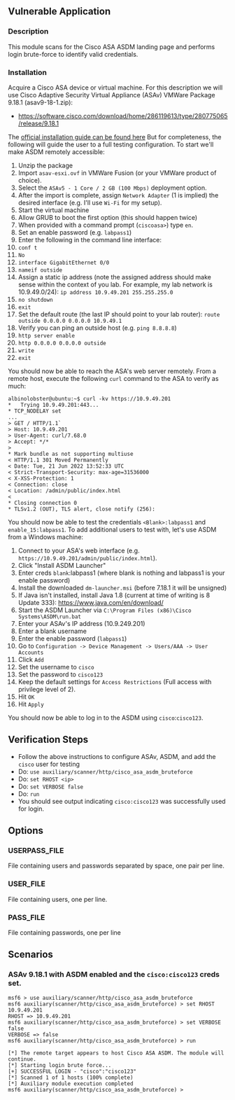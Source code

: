 ## Vulnerable Application

### Description

This module scans for the Cisco ASA ASDM landing page and performs login brute-force
to identify valid credentials.

### Installation

Acquire a Cisco ASA device or virtual machine. For this description we will use
Cisco Adaptive Security Virtual Appliance (ASAv) VMWare Package 9.18.1 (asav9-18-1.zip):

* https://software.cisco.com/download/home/286119613/type/280775065/release/9.18.1

The [official installation guide can be found here](https://www.cisco.com/c/en/us/td/docs/security/asa/asa98/asav/quick-start-book/asav-98-qsg/asav-vmware.html)
But for completeness, the following will guide the user to a full testing configuration.
To start we'll make ASDM remotely accessible:

1. Unzip the package
1. Import `asav-esxi.ovf` in VMWare Fusion (or your VMWare product of choice).
1. Select the `ASAv5 - 1 Core / 2 GB (100 Mbps)` deployment option.
1. After the import is complete, assign `Network Adapter` (1 is implied) the desired
interface (e.g. I'll use `Wi-Fi` for my setup).
1. Start the virtual machine
1. Allow GRUB to boot the first option (this should happen twice)
1. When provided with a command prompt (`ciscoasa>`) type `en`.
1. Set an enable password (e.g. `labpass1`)
1. Enter the following in the command line interface:
1. `conf t`
1. `No`
1. `interface GigabitEthernet 0/0`
1. `nameif outside`
1. Assign a static ip address (note the assigned address should make sense within the
context of you lab. For example, my lab network is 10.9.49.0/24): `ip address 10.9.49.201 255.255.255.0`
1. `no shutdown`
1. `exit`
1. Set the default route (the last IP should point to your lab router): `route outside 0.0.0.0 0.0.0.0 10.9.49.1`
1. Verify you can ping an outside host (e.g. `ping 8.8.8.8`)
1. `http server enable`
1. `http 0.0.0.0 0.0.0.0 outside`
1. `write`
1. `exit`

You should now be able to reach the ASA's web server remotely. From a remote host, execute the following `curl`
command to the ASA to verify as much:

```
albinolobster@ubuntu:~$ curl -kv https://10.9.49.201
*   Trying 10.9.49.201:443...
* TCP_NODELAY set
...
> GET / HTTP/1.1`
> Host: 10.9.49.201
> User-Agent: curl/7.68.0
> Accept: */*
> 
* Mark bundle as not supporting multiuse
< HTTP/1.1 301 Moved Permanently
< Date: Tue, 21 Jun 2022 13:52:33 UTC
< Strict-Transport-Security: max-age=31536000
< X-XSS-Protection: 1
< Connection: close
< Location: /admin/public/index.html
< 
* Closing connection 0
* TLSv1.2 (OUT), TLS alert, close notify (256):
```

You should now be able to test the credentials `<Blank>:labpass1` and `enable_15:labpass1`. To
add additional users to test with, let's use ASDM from a Windows machine:

1. Connect to your ASA's web interface (e.g. `https://10.9.49.201/admin/public/index.html`).
1. Click "Install ASDM Launcher"
1. Enter creds `blank`:labpass1 (where blank is nothing and labpass1 is your enable password)
1. Install the downloaded `dm-launcher.msi` (before 7.18.1 it will be unsigned)
1. If Java isn't installed, install Java 1.8 (current at time of writing is 8 Update 333): https://www.java.com/en/download/
1. Start the ASDM Launcher via `C:\Program Files (x86)\Cisco Systems\ASDM\run.bat`
1. Enter your ASAv's IP address (10.9.249.201)
1. Enter a blank username
1. Enter the enable password (`labpass1`)
1. Go to `Configuration -> Device Management -> Users/AAA -> User Accounts`
1. Click `Add`
1. Set the username to `cisco`
1. Set the password to `cisco123`
1. Keep the default settings for `Access Restrictions` (Full access with privilege level of 2).
1. Hit `OK`
1. Hit `Apply`

You should now be able to log in to the ASDM using `cisco`:`cisco123`.

## Verification Steps

* Follow the above instructions to configure ASAv, ASDM, and add the `cisco` user for testing
* Do: `use auxiliary/scanner/http/cisco_asa_asdm_bruteforce`
* Do: `set RHOST <ip>`
* Do: `set VERBOSE false`
* Do: `run`
* You should see output indicating `cisco:cisco123` was successfully used for login.

## Options

### USERPASS_FILE

File containing users and passwords separated by space, one pair per line.

### USER_FILE

File containing users, one per line.

### PASS_FILE

File containing passwords, one per line

## Scenarios

### ASAv 9.18.1 with ASDM enabled and the `cisco:cisco123` creds set.

```
msf6 > use auxiliary/scanner/http/cisco_asa_asdm_bruteforce
msf6 auxiliary(scanner/http/cisco_asa_asdm_bruteforce) > set RHOST 10.9.49.201
RHOST => 10.9.49.201
msf6 auxiliary(scanner/http/cisco_asa_asdm_bruteforce) > set VERBOSE false
VERBOSE => false
msf6 auxiliary(scanner/http/cisco_asa_asdm_bruteforce) > run

[*] The remote target appears to host Cisco ASA ASDM. The module will continue.
[*] Starting login brute force...
[+] SUCCESSFUL LOGIN - "cisco":"cisco123"
[*] Scanned 1 of 1 hosts (100% complete)
[*] Auxiliary module execution completed
msf6 auxiliary(scanner/http/cisco_asa_asdm_bruteforce) > 
```
